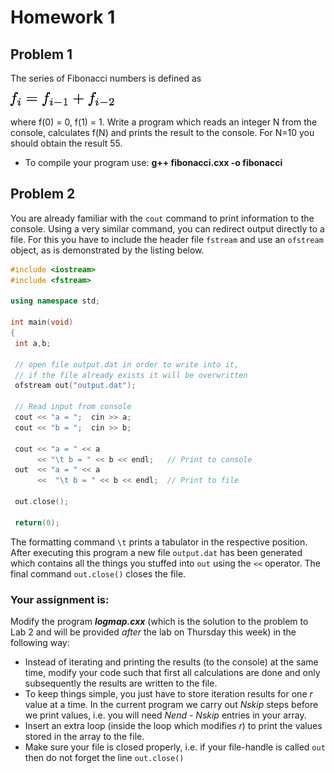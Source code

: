 # Homework 1

## Problem 1

The series of Fibonacci numbers is defined as

![alt text](stuffy_stuff/formel.png "Logo Title Text 1")

where f(0) = 0, f(1) = 1. Write a program which reads an integer N from the console, calculates f(N) and prints the result to the console. For N=10 you should obtain the result 55.

* To compile your program use: **g++ fibonacci.cxx -o fibonacci**

## Problem 2
You are already familiar with the `cout` command to print
information to the console. Using a very similar command, you can
redirect output directly to a file. For this you have to include
the header file `fstream` and use an `ofstream` object,
as is demonstrated by the listing below.

```cpp
#include <iostream>
#include <fstream>

using namespace std;

int main(void)
{
 int a,b;

 // open file output.dat in order to write into it,
 // if the file already exists it will be overwritten
 ofstream out("output.dat");

 // Read input from console
 cout << "a = ";  cin >> a;      
 cout << "b = ";  cin >> b;

 cout << "a = " << a
      << "\t b = " << b << endl;   // Print to console
 out  << "a = " << a
      <<  "\t b = " << b << endl;  // Print to file

 out.close();

 return(0);
```
The formatting command ``\t`` prints
a tabulator in the respective position. After executing this program
a new file ``output.dat`` has been generated which contains all the things
you stuffed into ``out`` using the ``<<`` operator. The final command
``out.close()`` closes the file.

### Your assignment is:

Modify the program ***logmap.cxx*** (which is the solution to the problem to Lab 2 and will be provided _after_ the lab on Thursday this week) in the following way:
* Instead of iterating and printing the results (to the console) at the same time,
  modify your code such that first all calculations are done and only subsequently
  the results are written to the file.
* To keep things simple, you just have to store iteration results for one *r*
  value at a time. In the current program we carry out *Nskip* steps before we print
  values, i.e. you will need *Nend - Nskip* entries in your array.
* Insert an extra loop (inside the loop which modifies *r*) to print the values
  stored in the array to the file.
* Make sure your file is closed properly, i.e. if your file-handle is called ``out`` then
  do not forget the line ``out.close()``
